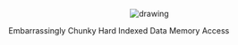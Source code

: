 <p align="center">
    <img src="https://github.com/lpin0002/ECHIDMA/blob/main/misc/echidma_banner.png" alt="drawing" class="center"/>
</p>



Embarrassingly Chunky Hard Indexed Data Memory Access
